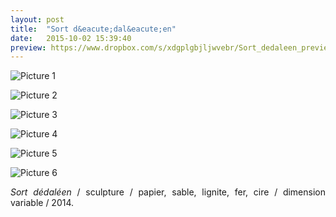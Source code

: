 ```yaml
---
layout: post
title:  "Sort d&eacute;dal&eacute;en"
date:   2015-10-02 15:39:40
preview: https://www.dropbox.com/s/xdgplgbjljwvebr/Sort_dedaleen_preview.jpg?raw=1 
---
```


![Picture 1](https://www.dropbox.com/s/4inw0spyuefh6ot/sort_dedaleen_2014.jpg?raw=1)

![Picture 2](https://www.dropbox.com/s/1ang8f6dj3q8zwi/Sort_dedaleen_2014%282%29.jpg?raw=1)

![Picture 3](https://www.dropbox.com/s/d9pqrf3s53hix45/Sort_dedaleen_2014%283%29.jpg?raw=1)

![Picture 4](https://www.dropbox.com/s/ytlovwzpsq9oke3/Sort_dedaleen_2014%284%29.jpg?raw=1)

![Picture 5](https://www.dropbox.com/s/g2um3jmaq7hozbi/Sort_dedaleen_2014%285%29.jpg?raw=1)

![Picture 6](https://www.dropbox.com/s/7k3fe047hp83c53/Sort_dedaleen_2014%286%29.jpg?raw=1)

<p style="text-align:justify">
<span style="font-style: italic;">Sort d&eacute;dal&eacute;en</span> / sculpture / papier, sable, lignite, fer, cire / dimension variable / 2014.
</p>
